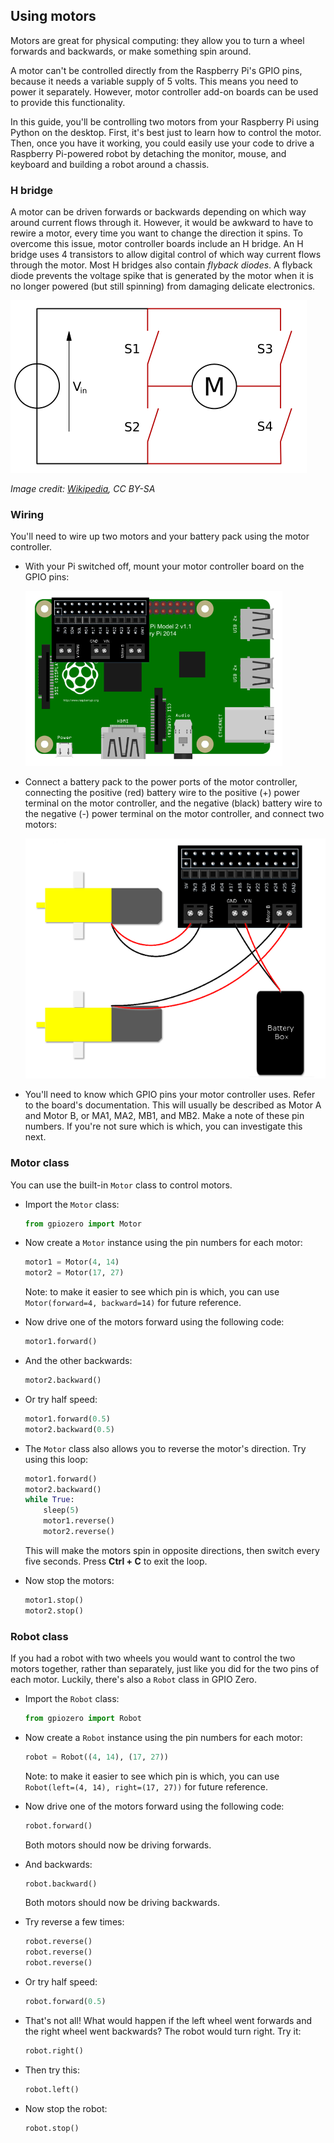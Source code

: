 ## Using motors

Motors are great for physical computing: they allow you to turn a wheel forwards and backwards, or make something spin around.

A motor can't be controlled directly from the Raspberry Pi's GPIO pins, because it needs a variable supply of 5 volts. This means you need to power it separately. However, motor controller add-on boards can be used to provide this functionality.

In this guide, you'll be controlling two motors from your Raspberry Pi using Python on the desktop. First, it's best just to learn how to control the motor. Then, once you have it working, you could easily use your code to drive a Raspberry Pi-powered robot by detaching the monitor, mouse, and keyboard and building a robot around a chassis.

### H bridge

A motor can be driven forwards or backwards depending on which way around current flows through it. However, it would be awkward to have to rewire a motor, every time you want to change the direction it spins. To overcome this issue, motor controller boards include an H bridge. An H bridge uses 4 transistors to allow digital control of which way current flows through the motor. Most H bridges also contain *flyback diodes*. A flyback diode prevents the voltage spike that is generated by the motor when it is no longer powered (but still spinning) from damaging delicate electronics.

![H-Bridge](images/h-bridge.png)

*Image credit: [Wikipedia](https://en.wikipedia.org/wiki/H_bridge), CC BY-SA*

### Wiring

You'll need to wire up two motors and your battery pack using the motor controller.

+ With your Pi switched off, mount your motor controller board on the GPIO pins:

    ![Motor controller board](images/mcb.png)

+ Connect a battery pack to the power ports of the motor controller, connecting the positive (red) battery wire to the positive (+) power terminal on the motor controller, and the negative (black) battery wire to the negative (-) power terminal on the motor controller, and connect two motors:

    ![Connect battery pack](images/mcb-wiring.png)

+ You'll need to know which GPIO pins your motor controller uses. Refer to the board's documentation. This will usually be described as Motor A and Motor B, or MA1, MA2, MB1, and MB2. Make a note of these pin numbers. If you're not sure which is which, you can investigate this next.

### Motor class

You can use the built-in `Motor` class to control motors.

+ Import the `Motor` class:

    ```python
    from gpiozero import Motor
    ```

+ Now create a `Motor` instance using the pin numbers for each motor:

    ```python
    motor1 = Motor(4, 14)
    motor2 = Motor(17, 27)
    ```

    Note: to make it easier to see which pin is which, you can use `Motor(forward=4, backward=14)` for future reference.

+ Now drive one of the motors forward using the following code:

    ```python
    motor1.forward()
    ```

+ And the other backwards:

    ```python
    motor2.backward()
    ```

+ Or try half speed:

    ```python
    motor1.forward(0.5)
    motor2.backward(0.5)
    ```

+ The `Motor` class also allows you to reverse the motor's direction. Try using this loop:

    ```python
    motor1.forward()
    motor2.backward()
    while True:
        sleep(5)
        motor1.reverse()
        motor2.reverse()
    ```

    This will make the motors spin in opposite directions, then switch every five seconds. Press **Ctrl + C** to exit the loop.

+ Now stop the motors:

    ```python
    motor1.stop()
    motor2.stop()
    ```

### Robot class

If you had a robot with two wheels you would want to control the two motors together, rather than separately, just like you did for the two pins of each motor. Luckily, there's also a `Robot` class in GPIO Zero.

+ Import the `Robot` class:

    ```python
    from gpiozero import Robot
    ```

+ Now create a `Robot` instance using the pin numbers for each motor:

    ```python
    robot = Robot((4, 14), (17, 27))
    ```

    Note: to make it easier to see which pin is which, you can use `Robot(left=(4, 14), right=(17, 27))` for future reference.

+ Now drive one of the motors forward using the following code:

    ```python
    robot.forward()
    ```

    Both motors should now be driving forwards.

+ And backwards:

    ```python
    robot.backward()
    ```

    Both motors should now be driving backwards.

+ Try reverse a few times:

    ```python
    robot.reverse()
    robot.reverse()
    robot.reverse()
    ```

+ Or try half speed:

    ```python
    robot.forward(0.5)
    ```

+ That's not all! What would happen if the left wheel went forwards and the right wheel went backwards? The robot would turn right. Try it:

    ```python
    robot.right()
    ```

+ Then try this:

    ```python
    robot.left()
    ```

+ Now stop the robot:

    ```python
    robot.stop()
    ```
